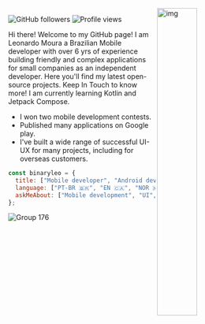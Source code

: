 
<img align="right" alt="img" src="https://user-images.githubusercontent.com/72607039/169917184-a7ca071a-46f8-417d-8037-d73beae94358.png" width="40%" height="auto" />
 

![GitHub followers](https://img.shields.io/github/followers/binaryleo?label=Follow&style=social)
<img src="https://komarev.com/ghpvc/?username=binaryleo&color=008080" alt="Profile views " />


Hi there! Welcome to my GitHub page! I am Leonardo Moura a Brazilian Mobile developer with over 6 yrs of experience building friendly and complex applications for small companies as an independent developer. Here you'll find my latest open-source projects. Keep In Touch to know more! I am currently learning Kotlin and Jetpack Compose.
 - I won two mobile development contests. 
 - Published many applications on Google play.
 - I've built a wide range of successful UI-UX for many projects, including for overseas customers.
<div>

```javascript
const binaryleo = {
  title: ["Mobile developer", "Android developer"],
  language: ["PT-BR 🇧🇷", "EN 🇨🇦", "NOR 🇳🇴", "FR 🇫🇷"],
  askMeAbout: ["Mobile development", "UI","Figma"],
};


```
 


![Group 176](https://user-images.githubusercontent.com/72607039/209263597-7a732a46-5be5-430c-b4d0-47fb17a27a32.png)





</div>
